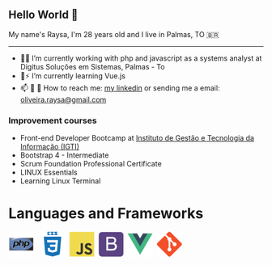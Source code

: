 ## Hello World 👋

My name's Raysa, I'm 28 years old and I live in Palmas, TO :brazil:

---

  - :woman_technologist: I’m currently working with php and javascript as a systems analyst at Digitus Soluções em Sistemas, Palmas - To 
  - 🔭⚡ I’m currently learning Vue.js 
  - 📫 :incoming_envelope: 💬 How to reach me: [my linkedin](https://www.linkedin.com/in/raysa-oliveira/) or sending me a email: oliveira.raysa@gmail.com


### Improvement courses

* Front-end Developer Bootcamp at [Instituto de Gestão e Tecnologia da Informação (IGTI)](https://www.igti.com.br) 
* Bootstrap 4 - Intermediate
* Scrum Foundation Professional Certificate
* LINUX Essentials
* Learning Linux Terminal


# Languages and Frameworks 

<p align="left">
    <img src="https://github.com/devicons/devicon/blob/9f4f5cdb393299a81125eb5127929ea7bfe42889/icons/php/php-original.svg" alt="php" width="50" height="50" /> &nbsp;
    <img src="https://raw.githubusercontent.com/devicons/devicon/master/icons/css3/css3-plain-wordmark.svg" alt="css3" width="50" height="50" />&nbsp;
    <img src="https://raw.githubusercontent.com/devicons/devicon/master/icons/javascript/javascript-original.svg" alt="javascript" width="50" height="50" />&nbsp;
    <img src="https://raw.githubusercontent.com/devicons/devicon/master/icons/bootstrap/bootstrap-plain.svg" alt="bootstrap" width="50" height="50" />&nbsp;
    <img src="https://raw.githubusercontent.com/devicons/devicon/master/icons/vuejs/vuejs-original.svg" alt="vue" width="50" height="50" />&nbsp;
    <img src="https://raw.githubusercontent.com/devicons/devicon/master/icons/git/git-plain.svg" alt="git" width="50" height="50" />&nbsp;
</p>

<!--
**RaysaOliveira/RaysaOliveira** is a ✨ _special_ ✨ repository because its `README.md` (this file) appears on your GitHub profile.

Here are some ideas to get you started:

- 🔭 I’m currently working on ...
- 🌱 I’m currently learning ...
- 👯 I’m looking to collaborate on ...
- 🤔 I’m looking for help with ...
- 💬 Ask me about ...
- 📫 How to reach me: ...
- 😄 Pronouns: ...
- ⚡ Fun fact: ...
-->
